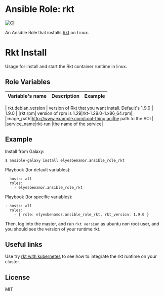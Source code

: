 
# Ansible Role: rkt

[![CI](https://github.com/geerlingguy/ansible-role-kubernetes/workflows/CI/badge.svg?event=push)](https://github.com/geerlingguy/ansible-role-kubernetes/actions?query=workflow%3ACI)

An Ansible Role that installs [Rkt](https://coreos.com/rkt/docs/latest/) on Linux.

Rkt Install
=========

Usage for install and start the Rkt container runtime in linux.

Role Variables
--------------

| Variable's name | Description | Example |
| --------------- | ----------- | ------- |

| rkt.debian_version  | version of Rkt that you want install. Default's 1.9.0  | 1.9.0  |
|rkt.rpm| version of rpm is 1.29|rkt-1.29.0-1.x86_64.rpm|
|image_path|http://www.example.com/cool-thing.aci|he path to the ACI |
|service_name|rkt-run |the name of the service|


Example 
----------------

Install from Galaxy:

	$ ansible-galaxy install elyesbenamor.ansible_role_rkt

Playbook (for default variables):

    - hosts: all
      roles: 
      	- elyesbenamor.ansible_role_rkt

Playbook (for specific variables):

    - hosts: all
      roles:
      	- { role: elyesbenamor.ansible_role_rkt, rkt_version: 1.9.0 }


Then, log into the master, and run `rkt version` as ubuntu non root user, and you should see the version of your runtime rkt.

## Useful links

Use try [rkt with kubernetes](https://coreos.com/rkt/docs/latest/using-rkt-with-kubernetes.html) to see how to integrate the rkt runtime on your cluster.

License
-------

MIT
